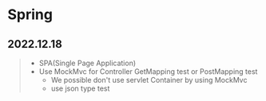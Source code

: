 # Spring

## 2022.12.18
> - SPA(Single Page Application)
> - Use MockMvc for Controller GetMapping test or PostMapping test
>   - We possible don't use servlet Container by using MockMvc
>   - use json type test
